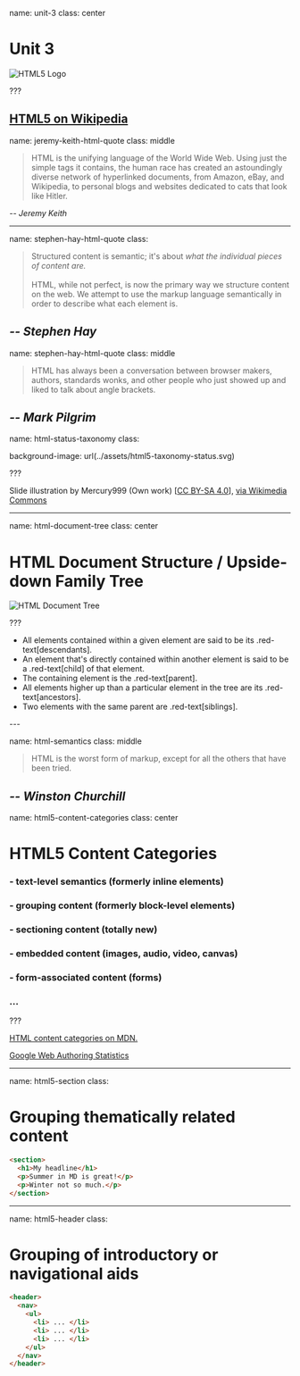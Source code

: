 name: unit-3
class: center

# Unit 3
![HTML5 Logo](../assets/html5-logo.svg)

???

[HTML5 on Wikipedia](https://en.wikipedia.org/wiki/HTML5)
---

name: jeremy-keith-html-quote
class: middle

> <span>HTML is the unifying language of the World Wide Web.</span> Using just the simple tags it contains, the human race has created an astoundingly diverse network of hyperlinked documents, from Amazon, eBay, and Wikipedia, to personal blogs and websites dedicated to cats that look like Hitler.

<cite>-- Jeremy Keith</cite>

---

name: stephen-hay-html-quote
class:

  > <span>Structured content is semantic; it's about <em>what the individual pieces of content are.</em></span><br><br>HTML, while not perfect, is now the primary way we structure content on the web. We attempt to use the markup language semantically in order to describe what each element is.

<cite>-- Stephen Hay
---

name: stephen-hay-html-quote
class: middle

  > HTML has always been a conversation between <span>browser makers, authors, standards wonks, and other people</span> who just showed up and liked to talk about angle brackets. 

<cite>-- Mark Pilgrim</cite>
---
name: html-status-taxonomy
class:

background-image: url(../assets/html5-taxonomy-status.svg)

???

Slide illustration by Mercury999 (Own work) [<a href="http://creativecommons.org/licenses/by-sa/4.0">CC BY-SA 4.0</a>], <a href="https://commons.wikimedia.org/wiki/File%3AHTML5_APIs_and_related_technologies_taxonomy_and_status.svg">via Wikimedia Commons</a>

---
name: html-document-tree
class: center

# HTML Document Structure / Upside-down Family Tree

![HTML Document Tree](../assets/html-document-tree.gif)

???
* All elements contained within a given element are said to be its .red-text[descendants].
* An element that's directly contained within another element is said to be a .red-text[child] of that element.
* The containing element is the .red-text[parent].
* All elements higher up than a particular element in the tree are its .red-text[ancestors].
* Two elements with the same parent are .red-text[siblings].

</cite>
---

name: html-semantics
class: middle

> HTML is the worst form of markup, except for all the others that have been tried.

<cite>-- Winston Churchill</cite>
---

name: html5-content-categories
class: center

# HTML5 Content Categories

### - text-level semantics (formerly inline elements)
### - grouping content (formerly block-level elements)
### - sectioning content (totally new)
### - embedded content (images, audio, video, canvas)
### - form-associated content (forms)
### ...

???

[HTML content categories on MDN.](https://developer.mozilla.org/en-US/docs/Web/Guide/HTML/Content_categories)

[Google Web Authoring Statistics](https://developers.google.com/webmasters/state-of-the-web/2005/#introduction)

---

name: html5-section
class:

# Grouping thematically related content

```html
<section>
  <h1>My headline</h1>
  <p>Summer in MD is great!</p>
  <p>Winter not so much.</p>
</section>
```
---
name: html5-header
class:

# Grouping of introductory or navigational aids

```html
<header>
  <nav>
    <ul>
      <li> ... </li>
      <li> ... </li>
      <li> ... </li>
    </ul>
  </nav>
</header>
```


